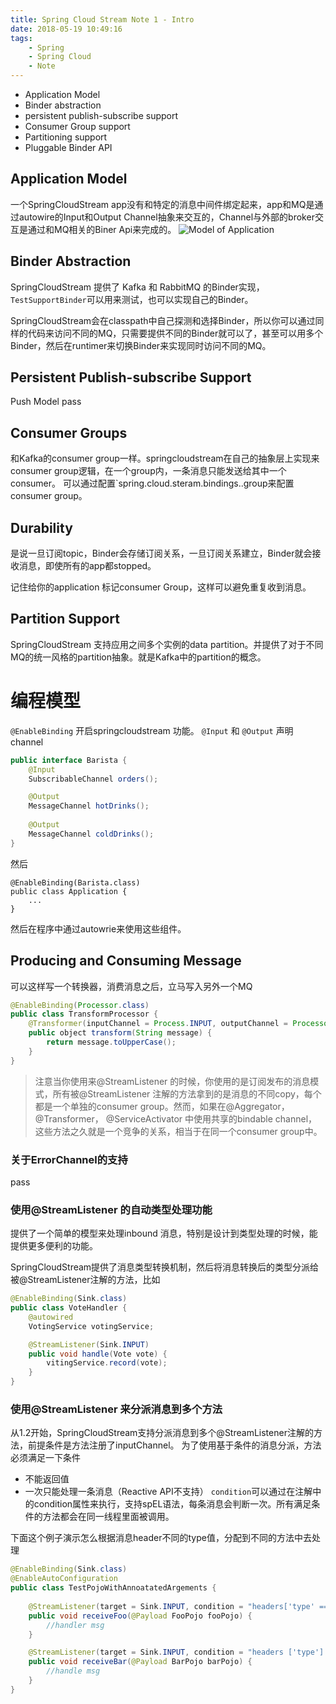 ```yaml
---
title: Spring Cloud Stream Note 1 - Intro
date: 2018-05-19 10:49:16
tags:
	- Spring
	- Spring Cloud
	- Note
---
```



- Application Model
- Binder abstraction
- persistent publish-subscribe support
- Consumer Group support
- Partitioning support
- Pluggable Binder API

## Application Model
一个SpringCloudStream app没有和特定的消息中间件绑定起来，app和MQ是通过autowire的Input和Output Channel抽象来交互的，Channel与外部的broker交互是通过和MQ相关的Biner Api来完成的。
![Model of Application](/images/springcloudstream/SCSt-with-binder.png)

## Binder Abstraction
SpringCloudStream 提供了 Kafka 和 RabbitMQ 的Binder实现，`TestSupportBinder`可以用来测试，也可以实现自己的Binder。

SpringCloudStream会在classpath中自己探测和选择Binder，所以你可以通过同样的代码来访问不同的MQ，只需要提供不同的Binder就可以了，甚至可以用多个Binder，然后在runtimer来切换Binder来实现同时访问不同的MQ。

## Persistent Publish-subscribe Support
Push Model
pass

## Consumer Groups
和Kafka的consumer group一样。springcloudstream在自己的抽象层上实现来consumer group逻辑，在一个group内，一条消息只能发送给其中一个consumer。
可以通过配置`spring.cloud.steram.bindings.<channelName>.group来配置consumer group。

## Durability
是说一旦订阅topic，Binder会存储订阅关系，一旦订阅关系建立，Binder就会接收消息，即使所有的app都stopped。

记住给你的application 标记consumer Group，这样可以避免重复收到消息。

## Partition Support
SpringCloudStream 支持应用之间多个实例的data partition。并提供了对于不同MQ的统一风格的partition抽象。就是Kafka中的partition的概念。


# 编程模型
`@EnableBinding` 开启springcloudstream 功能。
`@Input`  和 `@Output` 声明channel
```java
public interface Barista {
	@Input
	SubscribableChannel orders();

	@Output
	MessageChannel hotDrinks();
	
	@Output
	MessageChannel coldDrinks();
}
```

然后
```
@EnableBinding(Barista.class)
public class Application {
	...
}
```
然后在程序中通过autowrie来使用这些组件。


## Producing and Consuming Message
可以这样写一个转换器，消费消息之后，立马写入另外一个MQ
```java
@EnableBinding(Processor.class)
public class TransformProcessor {
	@Transformer(inputChannel = Process.INPUT, outputChannel = Processor.OUTPUT)
	public object transform(String message) {
		return message.toUpperCase();
	}
}
```

> 注意当你使用来@StreamListener 的时候，你使用的是订阅发布的消息模式，所有被@StreamListener 注解的方法拿到的是消息的不同copy，每个都是一个单独的consumer group。然而，如果在@Aggregator， @Transformer， @ServiceActivator 中使用共享的bindable channel，这些方法之久就是一个竞争的关系，相当于在同一个consumer group中。

### 关于ErrorChannel的支持
pass

### 使用@StreamListener 的自动类型处理功能
提供了一个简单的模型来处理inbound 消息，特别是设计到类型处理的时候，能提供更多便利的功能。

SpringCloudStream提供了消息类型转换机制，然后将消息转换后的类型分派给被@StreamListener注解的方法，比如
```java
@EnableBinding(Sink.class)
public class VoteHandler {
	@autowired
	VotingService votingService;

	@StreamListener(Sink.INPUT)
	public void handle(Vote vote) {
		vitingService.record(vote);
	}
}
```

### 使用@StreamListener 来分派消息到多个方法
从1.2开始，SpringCloudStream支持分派消息到多个@StreamListener注解的方法，前提条件是方法注册了inputChannel。
为了使用基于条件的消息分派，方法必须满足一下条件
- 不能返回值
- 一次只能处理一条消息（Reactive API不支持）
`condition`可以通过在注解中的condition属性来执行，支持spEL语法，每条消息会判断一次。所有满足条件的方法都会在同一线程里面被调用。

下面这个例子演示怎么根据消息header不同的type值，分配到不同的方法中去处理
```java
@EnableBinding(Sink.class)
@EnableAutoConfiguration
public class TestPojoWithAnnoatatedArgements {
	
	@StreamListener(target = Sink.INPUT, condition = "headers['type' == 'foo']")
	public void receiveFoo(@Payload FooPojo fooPojo) {
		//handler msg 
	}

	@StreamListener(target = Sink.INPUT, condition = "headers ['type'] === 'bar'")
	public void receiveBar(@Payload BarPojo barPojo) {
		//handle msg
	}
}
```
